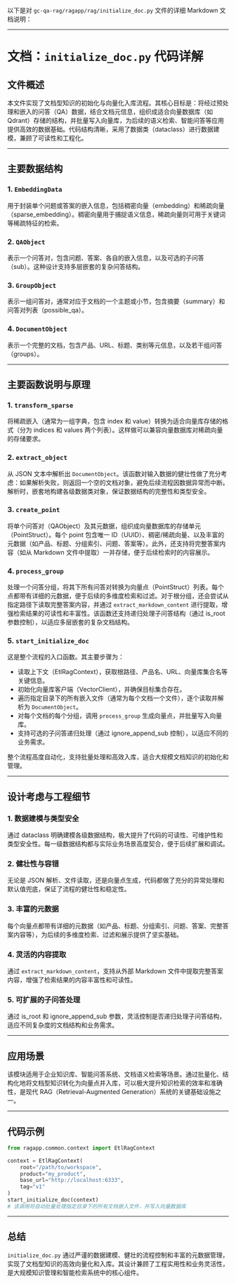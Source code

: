 以下是对 `gc-qa-rag/ragapp/rag/initialize_doc.py` 文件的详细 Markdown 文档说明：

---

# 文档：`initialize_doc.py` 代码详解

## 文件概述

本文件实现了文档型知识的初始化与向量化入库流程。其核心目标是：将经过预处理和嵌入的问答（QA）数据，结合文档元信息，组织成适合向量数据库（如 Qdrant）存储的结构，并批量写入向量库，为后续的语义检索、智能问答等应用提供高效的数据基础。代码结构清晰，采用了数据类（dataclass）进行数据建模，兼顾了可读性和工程化。

---

## 主要数据结构

### 1. `EmbeddingData`

用于封装单个问题或答案的嵌入信息，包括稠密向量（embedding）和稀疏向量（sparse_embedding）。稠密向量用于捕捉语义信息，稀疏向量则可用于关键词等稀疏特征的检索。

### 2. `QAObject`

表示一个问答对，包含问题、答案、各自的嵌入信息，以及可选的子问答（sub）。这种设计支持多层嵌套的复杂问答结构。

### 3. `GroupObject`

表示一组问答对，通常对应于文档的一个主题或小节，包含摘要（summary）和问答对列表（possible_qa）。

### 4. `DocumentObject`

表示一个完整的文档，包含产品、URL、标题、类别等元信息，以及若干组问答（groups）。

---

## 主要函数说明与原理

### 1. `transform_sparse`

将稀疏嵌入（通常为一组字典，包含 index 和 value）转换为适合向量库存储的格式（分为 indices 和 values 两个列表）。这样做可以兼容向量数据库对稀疏向量的存储要求。

### 2. `extract_object`

从 JSON 文本中解析出 `DocumentObject`。该函数对输入数据的健壮性做了充分考虑：如果解析失败，则返回一个空的文档对象，避免后续流程因数据异常而中断。解析时，嵌套地构建各级数据类对象，保证数据结构的完整性和类型安全。

### 3. `create_point`

将单个问答对（QAObject）及其元数据，组织成向量数据库的存储单元（PointStruct）。每个 point 包含唯一 ID（UUID）、稠密/稀疏向量、以及丰富的元数据（如产品、标题、分组索引、问题、答案等）。此外，还支持将完整答案内容（如从 Markdown 文件中提取）一并存储，便于后续检索时的内容展示。

### 4. `process_group`

处理一个问答分组，将其下所有问答对转换为向量点（PointStruct）列表。每个点都带有详细的元数据，便于后续的多维度检索和过滤。对于根分组，还会尝试从指定路径下读取完整答案内容，并通过 `extract_markdown_content` 进行提取，增强检索结果的可读性和丰富性。该函数还支持递归处理子问答结构（通过 is_root 参数控制），以适应多层嵌套的复杂文档结构。

### 5. `start_initialize_doc`

这是整个流程的入口函数。其主要步骤为：

-   读取上下文（EtlRagContext），获取根路径、产品名、URL、向量库集合名等关键信息。
-   初始化向量库客户端（VectorClient），并确保目标集合存在。
-   遍历指定目录下的所有嵌入文件（通常为每个文档一个文件），逐个读取并解析为 `DocumentObject`。
-   对每个文档的每个分组，调用 `process_group` 生成向量点，并批量写入向量库。
-   支持可选的子问答递归处理（通过 ignore_append_sub 控制），以适应不同的业务需求。

整个流程高度自动化，支持批量处理和高效入库，适合大规模文档知识的初始化和管理。

---

## 设计考虑与工程细节

### 1. 数据建模与类型安全

通过 dataclass 明确建模各级数据结构，极大提升了代码的可读性、可维护性和类型安全性。每一级数据结构都与实际业务场景高度契合，便于后续扩展和调试。

### 2. 健壮性与容错

无论是 JSON 解析、文件读取，还是向量点生成，代码都做了充分的异常处理和默认值兜底，保证了流程的健壮性和稳定性。

### 3. 丰富的元数据

每个向量点都带有详细的元数据（如产品、标题、分组索引、问题、答案、完整答案内容等），为后续的多维度检索、过滤和展示提供了坚实基础。

### 4. 灵活的内容提取

通过 `extract_markdown_content`，支持从外部 Markdown 文件中提取完整答案内容，增强了检索结果的内容丰富性和可读性。

### 5. 可扩展的子问答处理

通过 is_root 和 ignore_append_sub 参数，灵活控制是否递归处理子问答结构，适应不同复杂度的文档结构和业务需求。

---

## 应用场景

该模块适用于企业知识库、智能问答系统、文档语义检索等场景。通过批量化、结构化地将文档型知识转化为向量点并入库，可以极大提升知识检索的效率和准确性，是现代 RAG（Retrieval-Augmented Generation）系统的关键基础设施之一。

---

## 代码示例

```python
from ragapp.common.context import EtlRagContext

context = EtlRagContext(
    root="/path/to/workspace",
    product="my_product",
    base_url="http://localhost:6333",
    tag="v1"
)
start_initialize_doc(context)
# 该调用将自动批量处理指定目录下的所有文档嵌入文件，并写入向量数据库
```

---

## 总结

`initialize_doc.py` 通过严谨的数据建模、健壮的流程控制和丰富的元数据管理，实现了文档型知识的高效向量化和入库。其设计兼顾了工程实用性和业务灵活性，是大规模知识管理和智能检索系统中的核心组件。
